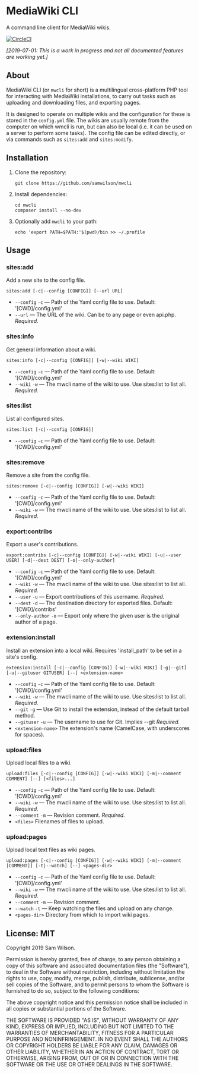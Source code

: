 MediaWiki CLI
=============

A command line client for MediaWiki wikis.

[![CircleCI](https://circleci.com/gh/samwilson/mwcli.svg)](https://circleci.com/gh/samwilson/mwcli)

*[2019-07-01: This is a work in progress and not all documented features are working yet.]*

## About

MediaWiki CLI (or `mwcli` for short) is a multilingual cross-platform PHP tool
for interacting with MediaWiki installations,
to carry out tasks such as uploading and downloading files, and exporting pages.

It is designed to operate on multiple wikis
and the configuration for these is stored in the `config.yml` file.
The wikis are usually remote from the computer on which wmcli is run,
but can also be local (i.e. it can be used on a server to perform some tasks).
The config file can be edited directly,
or via commands such as `sites:add` and `sites:modify`.

## Installation

1. Clone the repository:

       git clone https://github.com/samwilson/mwcli

2. Install dependencies:

       cd mwcli
       composer install --no-dev

3. Optionally add `mwcli` to your path:

       echo 'export PATH=$PATH:'$(pwd)/bin >> ~/.profile

## Usage

### sites:add

Add a new site to the config file.

    sites:add [-c|--config [CONFIG]] [--url URL]

* `--config` `-c` — Path of the Yaml config file to use.
  Default: '[CWD]/config.yml'
* `--url` — The URL of the wiki. Can be to any page or even api.php.
  *Required.*

### sites:info

Get general information about a wiki.

    sites:info [-c|--config [CONFIG]] [-w|--wiki WIKI]

* `--config` `-c` — Path of the Yaml config file to use.
  Default: '[CWD]/config.yml'
* `--wiki` `-w` — The mwcli name of the wiki to use. Use <info>sites:list</info> to list all.
  *Required.*

### sites:list

List all configured sites.

    sites:list [-c|--config [CONFIG]]

* `--config` `-c` — Path of the Yaml config file to use.
  Default: '[CWD]/config.yml'

### sites:remove

Remove a site from the config file.

    sites:remove [-c|--config [CONFIG]] [-w|--wiki WIKI]

* `--config` `-c` — Path of the Yaml config file to use.
  Default: '[CWD]/config.yml'
* `--wiki` `-w` — The mwcli name of the wiki to use. Use <info>sites:list</info> to list all.
  *Required.*

### export:contribs

Export a user's contributions.

    export:contribs [-c|--config [CONFIG]] [-w|--wiki WIKI] [-u|--user USER] [-d|--dest DEST] [-o|--only-author]

* `--config` `-c` — Path of the Yaml config file to use.
  Default: '[CWD]/config.yml'
* `--wiki` `-w` — The mwcli name of the wiki to use. Use <info>sites:list</info> to list all.
  *Required.*
* `--user` `-u` — Export contributions of this username.
  *Required.*
* `--dest` `-d` — The destination directory for exported files.
  Default: '[CWD]/contribs'
* `--only-author` `-o` — Export only where the given user is the original author of a page.

### extension:install

Install an extension into a local wiki. Requires 'install_path' to be set in a site's config.

    extension:install [-c|--config [CONFIG]] [-w|--wiki WIKI] [-g|--git] [-u|--gituser GITUSER] [--] <extension-name>

* `--config` `-c` — Path of the Yaml config file to use.
  Default: '[CWD]/config.yml'
* `--wiki` `-w` — The mwcli name of the wiki to use. Use <info>sites:list</info> to list all.
  *Required.*
* `--git` `-g` — Use Git to install the extension, instead of the default tarball method.
* `--gituser` `-u` — The username to use for Git. Implies <info>--git</info>
  *Required.*
* `<extension-name>` The extension's name (CamelCase, with underscores for spaces).

### upload:files

Upload local files to a wiki.

    upload:files [-c|--config [CONFIG]] [-w|--wiki WIKI] [-m|--comment COMMENT] [--] [<files>...]

* `--config` `-c` — Path of the Yaml config file to use.
  Default: '[CWD]/config.yml'
* `--wiki` `-w` — The mwcli name of the wiki to use. Use <info>sites:list</info> to list all.
  *Required.*
* `--comment` `-m` — Revision comment.
  *Required.*
* `<files>` Filenames of files to upload.

### upload:pages

Upload local text files as wiki pages.

    upload:pages [-c|--config [CONFIG]] [-w|--wiki WIKI] [-m|--comment [COMMENT]] [-t|--watch] [--] <pages-dir>

* `--config` `-c` — Path of the Yaml config file to use.
  Default: '[CWD]/config.yml'
* `--wiki` `-w` — The mwcli name of the wiki to use. Use <info>sites:list</info> to list all.
  *Required.*
* `--comment` `-m` — Revision comment.
* `--watch` `-t` — Keep watching the files and upload on any change.
* `<pages-dir>` Directory from which to import wiki pages.

## License: MIT

Copyright 2019 Sam Wilson.

Permission is hereby granted, free of charge, to any person obtaining a copy of this software
and associated documentation files (the "Software"), to deal in the Software without
restriction, including without limitation the rights to use, copy, modify, merge, publish,
distribute, sublicense, and/or sell copies of the Software, and to permit persons to whom the
Software is furnished to do so, subject to the following conditions:

The above copyright notice and this permission notice shall be included in all copies or
substantial portions of the Software.

THE SOFTWARE IS PROVIDED "AS IS", WITHOUT WARRANTY OF ANY KIND, EXPRESS OR IMPLIED, INCLUDING
BUT NOT LIMITED TO THE WARRANTIES OF MERCHANTABILITY, FITNESS FOR A PARTICULAR PURPOSE AND
NONINFRINGEMENT. IN NO EVENT SHALL THE AUTHORS OR COPYRIGHT HOLDERS BE LIABLE FOR ANY CLAIM,
DAMAGES OR OTHER LIABILITY, WHETHER IN AN ACTION OF CONTRACT, TORT OR OTHERWISE, ARISING FROM,
OUT OF OR IN CONNECTION WITH THE SOFTWARE OR THE USE OR OTHER DEALINGS IN THE SOFTWARE.
